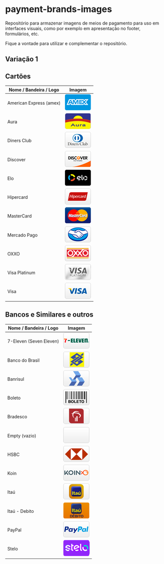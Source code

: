 # payment-brands-images

Repositório para armazenar imagens de meios de pagamento para uso em interfaces visuais, como por exemplo em apresentação no footer, formulários, etc.

Fique a vontade para utilizar e complementar o repositório.


## Variação 1


## Cartões

| Nome / Bandeira / Logo | Imagem |
| --------------- | ------ |
| American Express (amex) | ![American Express](https://raw.githubusercontent.com/jeffdrumgod/payment-brands-images/master/variation-01/PNG/amex@2x.png) |
| Aura | ![Diners Club](https://raw.githubusercontent.com/jeffdrumgod/payment-brands-images/master/variation-01/PNG/aura@2x.png) |
| Diners Club | ![Diners Club](https://raw.githubusercontent.com/jeffdrumgod/payment-brands-images/master/variation-01/PNG/diners@2x.png) |
| Discover | ![Discover](https://raw.githubusercontent.com/jeffdrumgod/payment-brands-images/master/variation-01/PNG/discover@2x.png) |
| Elo | ![Elo](https://raw.githubusercontent.com/jeffdrumgod/payment-brands-images/master/variation-01/PNG/elo@2x.png) |
| Hipercard | ![Hipercard](https://raw.githubusercontent.com/jeffdrumgod/payment-brands-images/master/variation-01/PNG/hiper@2x.png) |
| MasterCard | ![MasterCard](https://raw.githubusercontent.com/jeffdrumgod/payment-brands-images/master/variation-01/PNG/master@2x.png) |
| Mercado Pago | ![Mercado Pago](https://raw.githubusercontent.com/jeffdrumgod/payment-brands-images/master/variation-01/PNG/mercadopago@2x.png) |
| OXXO | ![OXXO](https://raw.githubusercontent.com/jeffdrumgod/payment-brands-images/master/variation-01/PNG/oxxo@2x.png) |
| Visa Platinum | ![Visa Platinum](https://raw.githubusercontent.com/jeffdrumgod/payment-brands-images/master/variation-01/PNG/visa-platinum@2x.png) |
| Visa | ![Visa](https://raw.githubusercontent.com/jeffdrumgod/payment-brands-images/master/variation-01/PNG/visa@2x.png) |


## Bancos e Similares e outros

| Nome / Bandeira / Logo | Imagem |
| --------------- | ------ |
| 7-Eleven (Seven Eleven) | ![7-Eleven](https://raw.githubusercontent.com/jeffdrumgod/payment-brands-images/master/variation-01/PNG/seveneleven@2x.png) |
| Banco do Brasil | ![Koin](https://raw.githubusercontent.com/jeffdrumgod/payment-brands-images/master/variation-01/PNG/bb@2x.png) |
| Banrisul | ![Koin](https://raw.githubusercontent.com/jeffdrumgod/payment-brands-images/master/variation-01/PNG/banrisul@2x.png) |
| Boleto | ![Boleto](https://raw.githubusercontent.com/jeffdrumgod/payment-brands-images/master/variation-01/PNG/boleto@2x.png) |
| Bradesco | ![Koin](https://raw.githubusercontent.com/jeffdrumgod/payment-brands-images/master/variation-01/PNG/bradesco@2x.png) |
| Empty (vazio) | ![Koin](https://raw.githubusercontent.com/jeffdrumgod/payment-brands-images/master/variation-01/PNG/empty@2x.png) |
| HSBC | ![Koin](https://raw.githubusercontent.com/jeffdrumgod/payment-brands-images/master/variation-01/PNG/hsbc@2x.png) |
| Koin | ![Koin](https://raw.githubusercontent.com/jeffdrumgod/payment-brands-images/master/variation-01/PNG/koin@2x.png) |
| Itaú | ![Koin](https://raw.githubusercontent.com/jeffdrumgod/payment-brands-images/master/variation-01/PNG/itau@2x.png) |
| Itaú - Debito | ![Debito Itaú](https://raw.githubusercontent.com/jeffdrumgod/payment-brands-images/master/variation-01/PNG/debito-itau@2x.png) |
| PayPal | ![PayPal](https://raw.githubusercontent.com/jeffdrumgod/payment-brands-images/master/variation-01/PNG/paypal@2x.png) |
| Stelo | ![Stelo](https://raw.githubusercontent.com/jeffdrumgod/payment-brands-images/master/variation-01/PNG/stelo@2x.png) |

